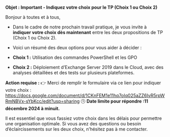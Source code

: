 **Objet : Important - Indiquez votre choix pour le TP (Choix 1 ou Choix 2)**

Bonjour à toutes et à tous,

- Dans le cadre de notre prochain travail pratique, je vous invite à **indiquer votre choix dès maintenant** entre les deux propositions de TP (Choix 1 ou Choix 2). 
- Voici un résumé des deux options pour vous aider à décider :

- **Choix 1 :** Utilisation des commandes PowerShell et les GPO 
- **Choix 2 :** Déploiement d’Exchange Server 2019 dans le Cloud, avec des analyses détaillées et des tests sur plusieurs plateformes.

**Action requise :**
👉 Merci de remplir le formulaire via ce lien pour indiquer votre choix : https://docs.google.com/document/d/1CKnFEM1e11hq7oIq025aZZ6IvR5rpWRmNBVx-sYbKcc/edit?usp=sharing
🕒 **Date limite pour répondre :11 décembre 2024 à minuit.**

Il est essentiel que vous fassiez votre choix dans les délais pour permettre une organisation optimale. 
Si vous avez des questions ou besoin d’éclaircissements sur les deux choix, n’hésitez pas à me contacter.


  

